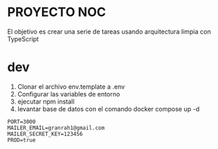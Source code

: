 # PROYECTO NOC

El objetivo es crear una serie de tareas usando arquitectura limpia
con TypeScript

# dev

1. Clonar el archivo env.template a .env
2. Configurar las variables de entorno
3. ejecutar npm install 
4. levantar base de datos con el comando docker compose up -d

```
PORT=3000
MAILER_EMAIL=granrah1@gmail.com
MAILER_SECRET_KEY=123456
PROD=true
```